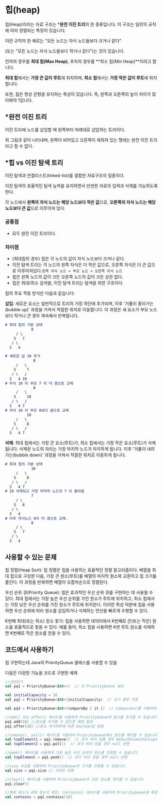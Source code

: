 # 힙(heap)

힙(Heap)이라는 자료 구조는 ***완전 이진 트리**의 한 종류입니다. 이 구조는 일련의 규칙에 따라 정렬되는 특징이 있습니다.

이런 규칙의 한 예로는 "모든 노드는 자식 노드들보다 크거나 같다"

(또는 "모든 노드는 자식 노드들보다 작거나 같다")는 것이 있습니다. 

전자의 경우를 **최대 힙(Max Heap)**, 후자의 경우를 **최소 힙(Min Heap)**이라고 합니다.

**최대 힙**에서는 **가장 큰 값이 루트**에 위치하며, **최소 힙**에서는 **가장 작은 값이 루트**에 위치합니다. 

또한, 힙은 항상 균형을 유지하는 특성이 있습니다. 즉, 왼쪽과 오른쪽의 높이 차이가 많아봐야 1입니다.

## ***완전 이진 트리**

이진 트리에 노드를 삽입할 때 왼쪽부터 차례대로 삽입하는 트리이다.

위 그림과 같이 나타내며, 왼쪽이 비어있고 오른쪽이 채워져 있는 형태는 완전 이진 트리라고 할 수 없다.

## ***힙 vs 이진 탐색 트리**

이진 탐색과 연결리스트(linked-list)를 결합한 자료구조의 일종이다.

이진 탐색의 효율적인 탐색 능력을 유지하면서 빈번한 자료의 입력과 삭제를 가능하도록 한다.

각 노드에서 **왼쪽의 자식 노드는 해당 노드보다 작은 값**으로, **오른쪽의 자식 노드는 해당 노드보다 큰 값**으로 이루어져 있다.

### 공통점

- 모두 완전 이진 트리이다.

### 차이점

- (최대힙의 경우) 힙은 각 노드의 값이 자식 노드보다 크거나 같다.
- 이진 탐색 트리는 각 노드의 왼쪽 자식은 더 작은 값으로, 오른쪽 자식은 더 큰 값으로 이루어져있다.`왼쪽 자식 노드 < 부모 노드 < 오른쪽 자식 노드`
- 힙은 왼쪽 노드의 값이 크든 오른쪽 노드의 값이 크든 상관 없다.
- 힙은 최대/최소 검색을, 이진 탐색 트리는 탐색을 위한 구조이다.

힙의 주요 작동 방식은 다음과 같습니다:

**삽입**: 새로운 요소는 일반적으로 트리의 가장 하단에 추가되며, 이후 '거품이 올라가는(bubble up)' 과정을 거쳐서 적절한 위치로 이동합니다. 이 과정은 새 요소가 부모 노드보다 작거나 큰 경우 계속해서 반복됩니다.

```markdown
# 최대 힙의 기본 상태
			8
     / \
    5   7
   / \
  3   4

# 새로운 값 10 추가
			 8
     /   \
    5     7
   / \   /
  3   4 10
# 자식 10 이 부모 7 이 더 큼으로 교체
			 8
     /   \
    5     10
   / \   /
  3   4 7
# 자식 10 이 부모 8보다 큼으로 교체
		  10
     /   \
    5     8
   / \   / 
  3   4 7
```

**삭제**: 최대 힙에서는 가장 큰 요소(루트)가, 최소 힙에서는 가장 작은 요소(루트)가 삭제됩니다. 삭제된 노드의 자리는 가장 마지막 노드가 차지하게 됩니다. 이후 '거품이 내려가는(bubble down)' 과정을 거쳐서 적절한 위치로 이동하게 됩니다.

```markdown
# 최대 힙의 기본 상태
			10
     /   \
    5     8
   / \   / 
  3   4 7
# 10 삭제되고 가장 마지막 노드의 7 이 올라옴
			7
     / \
    5   8
   / \
  3   4
# 이후 자식노드 8이 더 큼으로 교체.
			8
     / \
    5   7
   / \
  3   4
```

## 사용할 수 있는 문제

힙 정렬(Heap Sort): 힙 정렬은 힙을 사용하는 효율적인 정렬 알고리즘이다. 배열을 최대 힙으로 구성한 다음, 가장 큰 원소(루트)를 배열의 마지막 원소와 교환하고 힙 크기를 줄인다. 이 과정을 반복하면 배열이 오름차순으로 정렬된다.

우선 순위 큐(Priority Queue): 힙은 효과적인 우선 순위 큐를 구현하는 데 사용될 수 있다. 최대 힙에서는 가장 높은 우선 순위를 가진 원소가 루트에 위치하고, 최소 힙에서는 가장 낮은 우선 순위를 가진 원소가 루트에 위치한다. 이러한 특성 덕분에 힙을 사용하면 우선 순위에 따라 원소를 삽입하거나 삭제하는 연산을 빠르게 수행할 수 있다.

K번째 최대(또는 최소) 원소 찾기: 힙을 사용하면 데이터에서 K번째로 큰(또는 작은) 원소를 효율적으로 찾을 수 있다. 예를 들어, 최소 힙을 사용하면 K번 루트 원소를 삭제하면 K번째로 작은 원소를 얻을 수 있다.

## 코드에서 사용하기

힙 구현하는데 Java의 PriorityQueue 클래스를 사용할 수 있음

다음은 다양한 기능을 코드로 구현한 예제

```kotlin
//선언하기
val pq1 = PriorityQueue<Int>()  // 빈 PriorityQueue 생성

val initialCapacity = 10
val pq2 = PriorityQueue<Int>(initialCapacity)  // 초기 용량 지정

val pq3 = PriorityQueue<Int>(compareBy { it })  // Comparator를 사용하여 우선 순위 결정
```

```kotlin
//add() 또는 offer() 메서드를 사용하여 PriorityQueue에 원소를 추가할 수 있습니다.
pq1.add(10) //원소를 추가할 수 없으면 예외 발생
pq1.offer(20) //원소 추가여부에 따른 boolean값 반환

//remove(), poll() 메서드를 사용하여 PriorityQueue에서 원소를 제거할 수 있습니다.
val topElement1 = pq1.remove()  // 큐가 비어 있을 경우 NoSuchElementException을 던짐
val topElement2 = pq1.poll()  // 큐가 비어 있을 경우 null 반환

//peek() 메서드를 사용하여 가장 높은 우선 순위의 원소를 조회할 수 있습니다.
val topElement = pq1.peek()  // 큐가 비어 있을 경우 null 반환

//size 속성을 사용하여 PriorityQueue의 크기를 조회할 수 있습니다.
val size = pq1.size // 사이즈 반환

//clear() 메서드를 사용하여 PriorityQueue의 모든 원소를 제거할 수 있습니다.
pq1.clear()

//특정 원소가 큐에 있는지 확인: contains() 메서드를 사용하여 PriorityQueue에 특정 원소가 있는지 확인할 수 있습니다.
val contains = pq1.contains(10)
```
